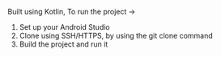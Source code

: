 Built using Kotlin, 
To run the project ->
1. Set up your Android Studio
2. Clone using SSH/HTTPS, by using the git clone command
3. Build the project and run it

